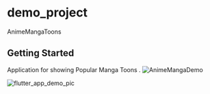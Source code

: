 # demo_project

AnimeMangaToons

## Getting Started

Application for showing Popular Manga Toons . 
![AnimeMangaDemo](https://github.com/user-attachments/assets/dd97ec01-9c3b-43e8-a3e4-6318a2cb23b0)


![flutter_app_demo_pic](https://github.com/user-attachments/assets/8275e7db-4078-4182-bf9d-6d2b35e14832)


